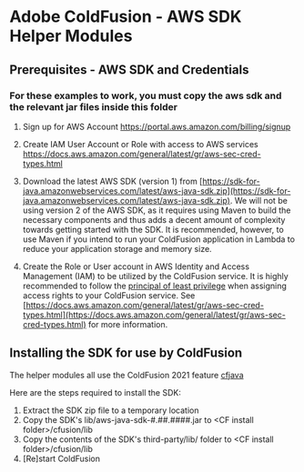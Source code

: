 # Adobe ColdFusion - AWS SDK Helper Modules

## Prerequisites - AWS SDK and Credentials

### For these examples to work, you must copy the aws sdk and the relevant jar files inside this folder

1) Sign up for AWS Account
https://portal.aws.amazon.com/billing/signup

2) Create IAM User Account or Role with access to AWS services
https://docs.aws.amazon.com/general/latest/gr/aws-sec-cred-types.html

3. Download the latest AWS SDK (version 1) from [https://sdk-for-java.amazonwebservices.com/latest/aws-java-sdk.zip](https://sdk-for-java.amazonwebservices.com/latest/aws-java-sdk.zip). We will not be using version 2 of the AWS SDK, as it requires using Maven to build the necessary components and thus adds a decent amount of complexity towards getting started with the SDK. It is recommended, however, to use Maven if you intend to run your ColdFusion application in Lambda to reduce your application storage and memory size.

4. Create the Role or User account in AWS Identity and Access Management (IAM) to be utilized by the ColdFusion service. It is highly recommended to follow the [principal of least privilege](https://en.wikipedia.org/wiki/Principle_of_least_privilege) when assigning access rights to your ColdFusion service. See [https://docs.aws.amazon.com/general/latest/gr/aws-sec-cred-types.html](https://docs.aws.amazon.com/general/latest/gr/aws-sec-cred-types.html) for more information.

## Installing the SDK for use by ColdFusion

The helper modules all use the ColdFusion 2021 feature [cfjava](https://helpx.adobe.com/uk/coldfusion/cfml-reference/coldfusion-tags/tags-j-l/cfjava.html) 

Here are the steps required to install the SDK:

1. Extract the SDK zip file to a temporary location
2. Copy the SDK's lib/aws-java-sdk-#.##.####.jar to \<CF install folder\>/cfusion/lib
3. Copy the contents of the SDK's third-party/lib/ folder to \<CF install folder\>/cfusion/lib
4. [Re]start ColdFusion